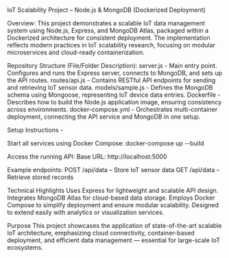 IoT Scalability Project – Node.js & MongoDB (Dockerized Deployment)

Overview:
This project demonstrates a scalable IoT data management system using Node.js, Express, and MongoDB Atlas, packaged within a Dockerized architecture for consistent deployment.
The implementation reflects modern practices in IoT scalability research, focusing on modular microservices and cloud-ready containerization.

Repository Structure (File/Folder	Description):
server.js - Main entry point. Configures and runs the Express server, connects to MongoDB, and sets up the API routes.
routes/api.js	- Contains RESTful API endpoints for sending and retrieving IoT sensor data.
models/sample.js -	Defines the MongoDB schema using Mongoose, representing IoT device data entries.
Dockerfile -	Describes how to build the Node.js application image, ensuring consistency across environments.
docker-compose.yml -	Orchestrates multi-container deployment, connecting the API service and MongoDB in one setup.

Setup Instructions -

Start all services using Docker Compose:
docker-compose up --build

Access the running API:
Base URL: http://localhost:5000

Example endpoints:
POST /api/data – Store IoT sensor data
GET /api/data – Retrieve stored records

Technical Highlights
Uses Express for lightweight and scalable API design.
Integrates MongoDB Atlas for cloud-based data storage.
Employs Docker Compose to simplify deployment and ensure modular scalability.
Designed to extend easily with analytics or visualization services.

Purpose
This project showcases the application of state-of-the-art scalable IoT architecture, emphasizing cloud connectivity, container-based deployment, and efficient data management — essential for large-scale IoT ecosystems.
